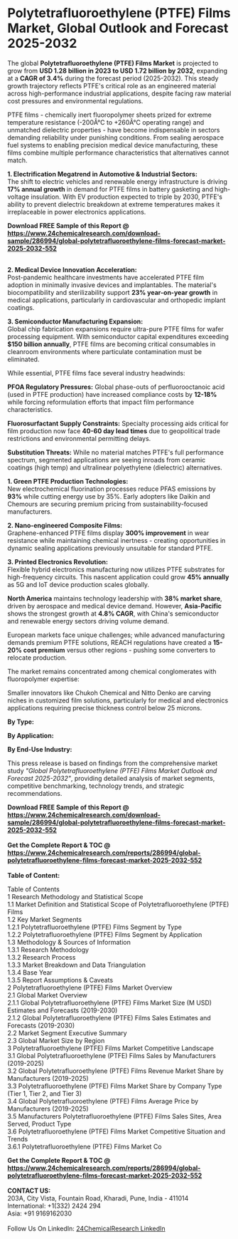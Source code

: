 <h1>Polytetrafluoroethylene (PTFE) Films Market, Global Outlook and Forecast 2025-2032</h1><p>The global <strong>Polytetrafluoroethylene (PTFE) Films Market</strong> is projected to grow from <strong>USD 1.28 billion in 2023 to USD 1.72 billion by 2032</strong>, expanding at a <strong>CAGR of 3.4%</strong> during the forecast period (2025-2032). This steady growth trajectory reflects PTFE's critical role as an engineered material across high-performance industrial applications, despite facing raw material cost pressures and environmental regulations.</p><p>PTFE films - chemically inert fluoropolymer sheets prized for extreme temperature resistance (-200Â°C to +260Â°C operating range) and unmatched dielectric properties - have become indispensable in sectors demanding reliability under punishing conditions. From sealing aerospace fuel systems to enabling precision medical device manufacturing, these films combine multiple performance characteristics that alternatives cannot match.</p><p><strong>1. Electrification Megatrend in Automotive &amp; Industrial Sectors:</strong><br>
The shift to electric vehicles and renewable energy infrastructure is driving <strong>17% annual growth</strong> in demand for PTFE films in battery gasketing and high-voltage insulation. With EV production expected to triple by 2030, PTFE's ability to prevent dielectric breakdown at extreme temperatures makes it irreplaceable in power electronics applications.</p><div><b>Download FREE Sample of this Report @ 
            <a href="https://www.24chemicalresearch.com/download-sample/286994/global-polytetrafluoroethylene-films-forecast-market-2025-2032-552">
            https://www.24chemicalresearch.com/download-sample/286994/global-polytetrafluoroethylene-films-forecast-market-2025-2032-552</a></b></div><br><p><strong>2. Medical Device Innovation Acceleration:</strong><br>
Post-pandemic healthcare investments have accelerated PTFE film adoption in minimally invasive devices and implantables. The material's biocompatibility and sterilizability support <strong>23% year-on-year growth</strong> in medical applications, particularly in cardiovascular and orthopedic implant coatings.</p><p><strong>3. Semiconductor Manufacturing Expansion:</strong><br>
Global chip fabrication expansions require ultra-pure PTFE films for wafer processing equipment. With semiconductor capital expenditures exceeding <strong>$150 billion annually</strong>, PTFE films are becoming critical consumables in cleanroom environments where particulate contamination must be eliminated.</p><p>While essential, PTFE films face several industry headwinds:</p><p><strong>PFOA Regulatory Pressures:</strong> Global phase-outs of perfluorooctanoic acid (used in PTFE production) have increased compliance costs by <strong>12-18%</strong> while forcing reformulation efforts that impact film performance characteristics.</p><p><strong>Fluorosurfactant Supply Constraints:</strong> Specialty processing aids critical for film production now face <strong>40-60 day lead times</strong> due to geopolitical trade restrictions and environmental permitting delays.</p><p><strong>Substitution Threats:</strong> While no material matches PTFE's full performance spectrum, segmented applications are seeing inroads from ceramic coatings (high temp) and ultralinear polyethylene (dielectric) alternatives.</p><p><strong>1. Green PTFE Production Technologies:</strong><br>
New electrochemical fluorination processes reduce PFAS emissions by <strong>93%</strong> while cutting energy use by 35%. Early adopters like Daikin and Chemours are securing premium pricing from sustainability-focused manufacturers.</p><p><strong>2. Nano-engineered Composite Films:</strong><br>
Graphene-enhanced PTFE films display <strong>300% improvement</strong> in wear resistance while maintaining chemical inertness - creating opportunities in dynamic sealing applications previously unsuitable for standard PTFE.</p><p><strong>3. Printed Electronics Revolution:</strong><br>
Flexible hybrid electronics manufacturing now utilizes PTFE substrates for high-frequency circuits. This nascent application could grow <strong>45% annually</strong> as 5G and IoT device production scales globally.</p><p><strong>North America</strong> maintains technology leadership with <strong>38% market share</strong>, driven by aerospace and medical device demand. However, <strong>Asia-Pacific</strong> shows the strongest growth at <strong>4.8% CAGR</strong>, with China's semiconductor and renewable energy sectors driving volume demand.</p><p>European markets face unique challenges; while advanced manufacturing demands premium PTFE solutions, REACH regulations have created a <strong>15-20% cost premium</strong> versus other regions - pushing some converters to relocate production.</p><p>The market remains concentrated among chemical conglomerates with fluoropolymer expertise:</p><p>Smaller innovators like Chukoh Chemical and Nitto Denko are carving niches in customized film solutions, particularly for medical and electronics applications requiring precise thickness control below 25 microns.</p><p><strong>By Type:</strong></p><p><strong>By Application:</strong></p><p><strong>By End-Use Industry:</strong></p><p>This press release is based on findings from the comprehensive market study <em>"Global Polytetrafluoroethylene (PTFE) Films Market Outlook and Forecast 2025-2032"</em>, providing detailed analysis of market segments, competitive benchmarking, technology trends, and strategic recommendations.</p><div><b>Download FREE Sample of this Report @ 
            <a href="https://www.24chemicalresearch.com/download-sample/286994/global-polytetrafluoroethylene-films-forecast-market-2025-2032-552">
            https://www.24chemicalresearch.com/download-sample/286994/global-polytetrafluoroethylene-films-forecast-market-2025-2032-552</a></b></div><br><div><b>Get the Complete Report & TOC @ 
            <a href="https://www.24chemicalresearch.com/reports/286994/global-polytetrafluoroethylene-films-forecast-market-2025-2032-552">
            https://www.24chemicalresearch.com/reports/286994/global-polytetrafluoroethylene-films-forecast-market-2025-2032-552</a></b></div><br>
            <b>Table of Content:</b><p>Table of Contents<br />
1 Research Methodology and Statistical Scope<br />
1.1 Market Definition and Statistical Scope of Polytetrafluoroethylene (PTFE) Films<br />
1.2 Key Market Segments<br />
1.2.1 Polytetrafluoroethylene (PTFE) Films Segment by Type<br />
1.2.2 Polytetrafluoroethylene (PTFE) Films Segment by Application<br />
1.3 Methodology & Sources of Information<br />
1.3.1 Research Methodology<br />
1.3.2 Research Process<br />
1.3.3 Market Breakdown and Data Triangulation<br />
1.3.4 Base Year<br />
1.3.5 Report Assumptions & Caveats<br />
2 Polytetrafluoroethylene (PTFE) Films Market Overview<br />
2.1 Global Market Overview<br />
2.1.1 Global Polytetrafluoroethylene (PTFE) Films Market Size (M USD) Estimates and Forecasts (2019-2030)<br />
2.1.2 Global Polytetrafluoroethylene (PTFE) Films Sales Estimates and Forecasts (2019-2030)<br />
2.2 Market Segment Executive Summary<br />
2.3 Global Market Size by Region<br />
3 Polytetrafluoroethylene (PTFE) Films Market Competitive Landscape<br />
3.1 Global Polytetrafluoroethylene (PTFE) Films Sales by Manufacturers (2019-2025)<br />
3.2 Global Polytetrafluoroethylene (PTFE) Films Revenue Market Share by Manufacturers (2019-2025)<br />
3.3 Polytetrafluoroethylene (PTFE) Films Market Share by Company Type (Tier 1, Tier 2, and Tier 3)<br />
3.4 Global Polytetrafluoroethylene (PTFE) Films Average Price by Manufacturers (2019-2025)<br />
3.5 Manufacturers Polytetrafluoroethylene (PTFE) Films Sales Sites, Area Served, Product Type<br />
3.6 Polytetrafluoroethylene (PTFE) Films Market Competitive Situation and Trends<br />
3.6.1 Polytetrafluoroethylene (PTFE) Films Market Co</p><div><b>Get the Complete Report & TOC @ 
            <a href="https://www.24chemicalresearch.com/reports/286994/global-polytetrafluoroethylene-films-forecast-market-2025-2032-552">
            https://www.24chemicalresearch.com/reports/286994/global-polytetrafluoroethylene-films-forecast-market-2025-2032-552</a></b></div><br><b>CONTACT US:</b><br>
            203A, City Vista, Fountain Road, Kharadi, Pune, India - 411014<br>
            International: +1(332) 2424 294<br>
            Asia: +91 9169162030 <br><br>
            Follow Us On LinkedIn: <a href="https://www.linkedin.com/company/24chemicalresearch/">24ChemicalResearch LinkedIn</a>